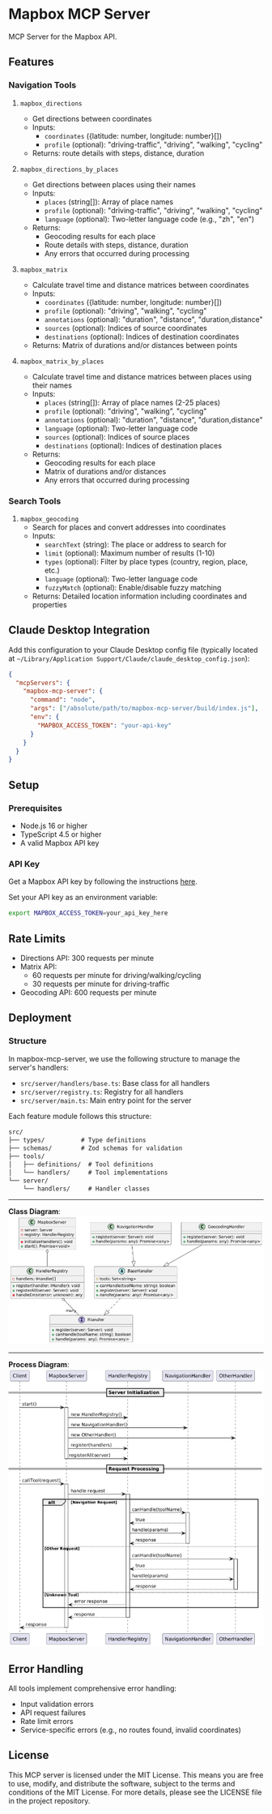 <!--
 * @Author: AidenYangX
 * @Email: xscs709560271@gmail.com
 * @Date: 2024-12-21 23:30:55
 * @Description: Mapbox MCP Server
-->

# Mapbox MCP Server

MCP Server for the Mapbox API.

## Features

### Navigation Tools

1. `mapbox_directions`

   - Get directions between coordinates
   - Inputs:
     - `coordinates` ({latitude: number, longitude: number}[])
     - `profile` (optional): "driving-traffic", "driving", "walking", "cycling"
   - Returns: route details with steps, distance, duration

2. `mapbox_directions_by_places`

   - Get directions between places using their names
   - Inputs:
     - `places` (string[]): Array of place names
     - `profile` (optional): "driving-traffic", "driving", "walking", "cycling"
     - `language` (optional): Two-letter language code (e.g., "zh", "en")
   - Returns:
     - Geocoding results for each place
     - Route details with steps, distance, duration
     - Any errors that occurred during processing

3. `mapbox_matrix`

   - Calculate travel time and distance matrices between coordinates
   - Inputs:
     - `coordinates` ({latitude: number, longitude: number}[])
     - `profile` (optional): "driving", "walking", "cycling"
     - `annotations` (optional): "duration", "distance", "duration,distance"
     - `sources` (optional): Indices of source coordinates
     - `destinations` (optional): Indices of destination coordinates
   - Returns: Matrix of durations and/or distances between points

4. `mapbox_matrix_by_places`
   - Calculate travel time and distance matrices between places using their names
   - Inputs:
     - `places` (string[]): Array of place names (2-25 places)
     - `profile` (optional): "driving", "walking", "cycling"
     - `annotations` (optional): "duration", "distance", "duration,distance"
     - `language` (optional): Two-letter language code
     - `sources` (optional): Indices of source places
     - `destinations` (optional): Indices of destination places
   - Returns:
     - Geocoding results for each place
     - Matrix of durations and/or distances
     - Any errors that occurred during processing

### Search Tools

1. `mapbox_geocoding`
   - Search for places and convert addresses into coordinates
   - Inputs:
     - `searchText` (string): The place or address to search for
     - `limit` (optional): Maximum number of results (1-10)
     - `types` (optional): Filter by place types (country, region, place, etc.)
     - `language` (optional): Two-letter language code
     - `fuzzyMatch` (optional): Enable/disable fuzzy matching
   - Returns: Detailed location information including coordinates and properties

## Claude Desktop Integration

Add this configuration to your Claude Desktop config file (typically located at `~/Library/Application Support/Claude/claude_desktop_config.json`):

```json
{
  "mcpServers": {
    "mapbox-mcp-server": {
      "command": "node",
      "args": ["/absolute/path/to/mapbox-mcp-server/build/index.js"],
      "env": {
        "MAPBOX_ACCESS_TOKEN": "your-api-key"
      }
    }
  }
}
```

## Setup

### Prerequisites

- Node.js 16 or higher
- TypeScript 4.5 or higher
- A valid Mapbox API key

### API Key

Get a Mapbox API key by following the instructions [here](https://console.mapbox.com/account/access-tokens/).

Set your API key as an environment variable:

```bash
export MAPBOX_ACCESS_TOKEN=your_api_key_here
```

## Rate Limits

- Directions API: 300 requests per minute
- Matrix API:
  - 60 requests per minute for driving/walking/cycling
  - 30 requests per minute for driving-traffic
- Geocoding API: 600 requests per minute

## Deployment

### Structure

In mapbox-mcp-server, we use the following structure to manage the server's handlers:

- `src/server/handlers/base.ts`: Base class for all handlers
- `src/server/registry.ts`: Registry for all handlers
- `src/server/main.ts`: Main entry point for the server

Each feature module follows this structure:

```plaintext
src/
├── types/          # Type definitions
├── schemas/        # Zod schemas for validation
├── tools/
│   ├── definitions/  # Tool definitions
│   └── handlers/     # Tool implementations
└── server/
    └── handlers/     # Handler classes
```

---

**Class Diagram**:
![mapbox-mcp-server-class-diagram](./assets/MapboxMCPServerClass.png)

---

**Process Diagram**:
![mapbox-mcp-server-process-diagram](./assets/MapboxMCPServerProcess.png)

## Error Handling

All tools implement comprehensive error handling:

- Input validation errors
- API request failures
- Rate limit errors
- Service-specific errors (e.g., no routes found, invalid coordinates)

## License

This MCP server is licensed under the MIT License. This means you are free to use, modify, and distribute the software, subject to the terms and conditions of the MIT License. For more details, please see the LICENSE file in the project repository.
